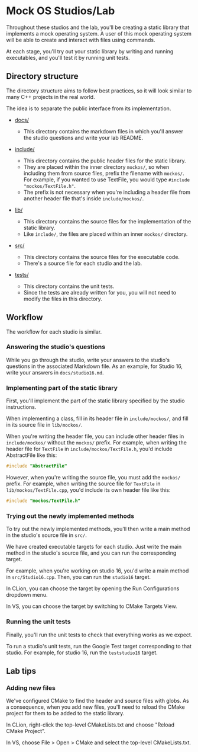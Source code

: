 # Mock OS Studios/Lab
Throughout these studios and the lab, you'll be creating a static library that
implements a mock operating system.
A user of this mock operating system will be able to
create and interact with files using commands.

At each stage, you'll try out your static library by writing and running executables,
and you'll test it by running unit tests.

## Directory structure
The directory structure aims to follow best practices,
so it will look similar to many C++ projects in the real world.

The idea is to separate the public interface from its implementation.

- [docs/](./docs)
  - This directory contains the markdown files in which you'll answer
    the studio questions and write your lab README.

- [include/](./include)
  - This directory contains the public header files for the static library.
  - They are placed within the inner directory `mockos/`,
    so when including them from source files, prefix the filename with `mockos/`.
    For example, if you wanted to use TextFile, you would type
    `#include "mockos/TextFile.h"`.
  - The prefix is not necessary when
    you're including a header file from another header file that's inside `include/mockos/`.
- [lib/](./lib)
  - This directory contains the source files for the implementation of the static library.
  - Like `include/`, the files are placed within an inner `mockos/` directory.
- [src/](./src)
  - This directory contains the source files for the executable code.
  - There's a source file for each studio and the lab.
- [tests/](./tests)
  - This directory contains the unit tests.
  - Since the tests are already written for you, you will not need to modify the files in this directory.

## Workflow
The workflow for each studio is similar.

### Answering the studio's questions
While you go through the studio, write your answers to the studio's questions in the associated Markdown file.
As an example, for Studio 16, write your answers in `docs/studio16.md`.

### Implementing part of the static library
First, you'll implement the part of the static library
specified by the studio instructions.

When implementing a class, fill in its header file in `include/mockos/`,
and fill in its source file in `lib/mockos/`.

When you're writing the header file, you can include other header files in `include/mockos/` without the `mockos/` prefix.
For example, when writing the header file for `TextFile` in `include/mockos/TextFile.h`, you'd include AbstractFile like this:
```c++
#include "AbstractFile"
```

However, when you're writing the source file, you must add the `mockos/` prefix.
For example, when writing the source file for `TextFile` in `lib/mockos/TextFile.cpp`, you'd include its own header file like this:
```c++
#include "mockos/TextFile.h"
```

### Trying out the newly implemented methods
To try out the newly implemented methods,
you'll then write a main method in the studio's source file in `src/`.

We have created executable targets for each studio.
Just write the main method in the studio's source file,
and you can run the corresponding target.

For example, when you're working on studio 16,
you'd write a main method in `src/Studio16.cpp`.
Then, you can run the `studio16` target.

In CLion, you can choose the target by
opening the Run Configurations dropdown menu.

In VS, you can choose the target by
switching to CMake Targets View.

### Running the unit tests
Finally, you'll run the unit tests to check that everything works as we expect.

To run a studio's unit tests, run the Google Test target corresponding to that studio.
For example, for studio 16, run the `teststudio16` target.

## Lab tips
### Adding new files
We've configured CMake to find the header and source files with globs.
As a consequence, when you add new files, you'll need to reload the CMake project
for them to be added to the static library.

In CLion, right-click the top-level CMakeLists.txt
and choose "Reload CMake Project".

In VS, choose File > Open > CMake and select the top-level CMakeLists.txt.
